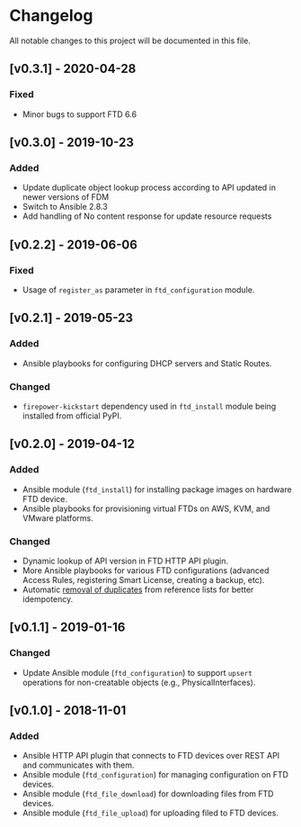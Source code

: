 # Changelog
All notable changes to this project will be documented in this file.

## [v0.3.1] - 2020-04-28
### Fixed
- Minor bugs to support FTD 6.6

## [v0.3.0] - 2019-10-23
### Added
- Update duplicate object lookup process according to API updated in newer versions of FDM
- Switch to Ansible 2.8.3
- Add handling of No content response for update resource requests

## [v0.2.2] - 2019-06-06
### Fixed
- Usage of `register_as` parameter in `ftd_configuration` module.

## [v0.2.1] - 2019-05-23
### Added
- Ansible playbooks for configuring DHCP servers and Static Routes.
### Changed
- `firepower-kickstart` dependency used in `ftd_install` module being installed from official PyPI.

## [v0.2.0] - 2019-04-12
### Added
- Ansible module (`ftd_install`) for installing package images on hardware FTD device.
- Ansible playbooks for provisioning virtual FTDs on AWS, KVM, and VMware platforms.
### Changed
- Dynamic lookup of API version in FTD HTTP API plugin.
- More Ansible playbooks for various FTD configurations (advanced Access Rules, registering Smart License, creating a backup, etc).
- Automatic [removal of duplicates](https://github.com/CiscoDevNet/FTDAnsible/issues/79) from reference lists for better idempotency.

## [v0.1.1] - 2019-01-16
### Changed
- Update Ansible module (`ftd_configuration`) to support `upsert` operations for non-creatable objects (e.g., PhysicalInterfaces).

## [v0.1.0] - 2018-11-01
### Added
- Ansible HTTP API plugin that connects to FTD devices over REST API and communicates with them.
- Ansible module (`ftd_configuration`) for managing configuration on FTD devices.
- Ansible module (`ftd_file_download`) for downloading files from FTD devices.
- Ansible module (`ftd_file_upload`) for uploading filed to FTD devices.
